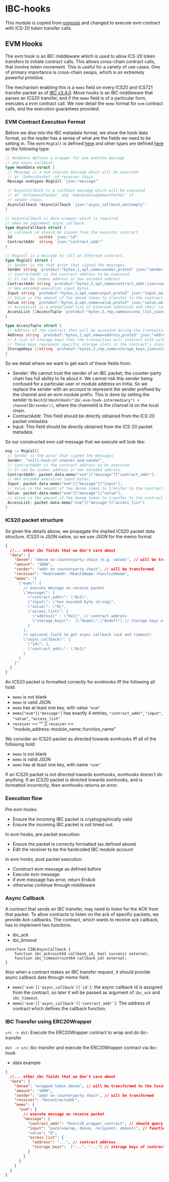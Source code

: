 # IBC-hooks

This module is copied from [osmosis](https://github.com/osmosis-labs/osmosis) and changed to execute evm contract with ICS-20 token transfer calls.

## EVM Hooks

The evm hook is an IBC middleware which is used to allow ICS-20 token transfers to initiate contract calls.
This allows cross-chain contract calls, that involve token movement.
This is useful for a variety of use cases.
One of primary importance is cross-chain swaps, which is an extremely powerful primitive.

The mechanism enabling this is a `memo` field on every ICS20 and ICS721 transfer packet as of [IBC v3.4.0](https://medium.com/the-interchain-foundation/moving-beyond-simple-token-transfers-d42b2b1dc29b).
Move hooks is an IBC middleware that parses an ICS20 transfer, and if the `memo` field is of a particular form, executes a evm contract call. We now detail the `memo` format for `evm` contract calls, and the execution guarantees provided.

### EVM Contract Execution Format

Before we dive into the IBC metadata format, we show the hook data format, so the reader has a sense of what are the fields we need to be setting in.
The evm `MsgCall` is defined [here](../../x/evm/types/tx.pb.go) and other types are defined [here](./message.go) as the following type:

```go
// HookData defines a wrapper for evm execute message
// and async callback.
type HookData struct {
 // Message is a evm execute message which will be executed
 // at `OnRecvPacket` of receiver chain.
 Message evmtypes.MsgCall `json:"message"`

 // AsyncCallback is a callback message which will be executed
 // at `OnTimeoutPacket` and `OnAcknowledgementPacket` of
 // sender chain.
 AsyncCallback *AsyncCallback `json:"async_callback,omitempty"`
}

// AsyncCallback is data wrapper which is required
// when we implement async callback.
type AsyncCallback struct {
 // callback id should be issued from the executor contract
 Id            uint64 `json:"id"`
 ContractAddr  string `json:"contract_addr"`
}

// MsgCall is a message to call an Ethereum contract.
type MsgCall struct {
 // Sender is the that actor that signed the messages
 Sender string `protobuf:"bytes,1,opt,name=sender,proto3" json:"sender,omitempty"`
 // ContractAddr is the contract address to be executed.
 // It can be cosmos address or hex encoded address.
 ContractAddr string `protobuf:"bytes,2,opt,name=contract_addr,json=contractAddr,proto3" json:"contract_addr,omitempty"`
 // Hex encoded execution input bytes.
 Input string `protobuf:"bytes,3,opt,name=input,proto3" json:"input,omitempty"`
 // Value is the amount of fee denom token to transfer to the contract.
 Value string `protobuf:"bytes,4,opt,name=value,proto3" json:"value,omitempty"`
 // AccessList is a predefined list of Ethereum addresses and their corresponding storage slots that a transaction will interact with during its execution. can be none
 AccessList []AccessTuple `protobuf:"bytes,5,rep,name=access_list,json=accessList,proto3" json:"access_list"`
}

type AccessTuple struct {
 // Address of the contract that will be accessed during the transaction execution.
 Address string `protobuf:"bytes,1,opt,name=address,proto3" json:"address,omitempty"`
 // A list of storage keys that the transaction will interact with within the specified contract.
 // These keys represent specific storage slots in the contract's storage that are accessed or modified.
 StorageKeys []string `protobuf:"bytes,2,rep,name=storage_keys,json=storageKeys,proto3" json:"storage_keys,omitempty"`
}
```

So we detail where we want to get each of these fields from:

- Sender: We cannot trust the sender of an IBC packet, the counter-party chain has full ability to lie about it.
  We cannot risk this sender being confused for a particular user or module address on Initia.
  So we replace the sender with an account to represent the sender prefixed by the channel and an evm module prefix.
  This is done by setting the sender to `Bech32(Hash(Hash("ibc-evm-hook-intermediary") + channelID/sender))`, where the channelId is the channel id on the local chain.
- ContractAddr: This field should be directly obtained from the ICS-20 packet metadata
- Input: This field should be directly obtained from the ICS-20 packet metadata.

So our constructed evm call message that we execute will look like:

```go
msg := MsgCall{
 // Sender is the actor that signed the messages
 Sender: "init1-hash-of-channel-and-sender",
 // ContractAddr is the contract address to be executed.
 // It can be cosmos address or hex encoded address.
 ContractAddr: packet.data.memo["evm"]["message"]["contract_addr"],
 // Hex encoded execution input bytes.
 Input: packet.data.memo["evm"]["message"]["input"],
 // Value is the amount of fee denom token to transfer to the contract.
 Value: packet.data.memo["evm"]["message"]["value"],
 // Value is the amount of fee denom token to transfer to the contract.
 AccessList: packet.data.memo["evm"]["message"]["access_list"]
}
```

### ICS20 packet structure

So given the details above, we propagate the implied ICS20 packet data structure.
ICS20 is JSON native, so we use JSON for the memo format.

```json
{
  //... other ibc fields that we don't care about
  "data": {
    "denom": "denom on counterparty chain (e.g. uatom)", // will be transformed to the local denom (ibc/...)
    "amount": "1000",
    "sender": "addr on counterparty chain", // will be transformed
    "receiver": "ModuleAddr::ModuleName::FunctionName",
    "memo": "{
      \"evm\": {
        // execute message on receive packet
        \"message\": {
          \"contract_addr\": \"0x1\",
          \"input\": \"hex encoded byte string\",
          \"value\": \"0\",
          \"access_list\": {
            \"address\" : \"0x1\", // contract address
            \"storage_keys\":  [\"0xabc\",\"0xdef\"] // storage keys of contract
          }
        },
        // optional field to get async callback (ack and timeout)
        \"async_callback\": {
          \"id\": 1,
          \"contract_addr\": \"0x1\"
        }
      }
    }"
  }
}
```

An ICS20 packet is formatted correctly for evmhooks iff the following all hold:

- `memo` is not blank
- `memo` is valid JSON
- `memo` has at least one key, with value `"evm"`
- `memo["evm"]["message"]` has exactly 4 entries, `"contract_addr"`, `"input"`, `"value"`, `"access_list"`
- `receiver` == "" || `receiver` == "module_address::module_name::function_name"

We consider an ICS20 packet as directed towards evmhooks iff all of the following hold:

- `memo` is not blank
- `memo` is valid JSON
- `memo` has at least one key, with name `"evm"`

If an ICS20 packet is not directed towards evmhooks, evmhooks doesn't do anything.
If an ICS20 packet is directed towards evmhooks, and is formatted incorrectly, then evmhooks returns an error.

### Execution flow

Pre evm hooks:

- Ensure the incoming IBC packet is cryptographically valid
- Ensure the incoming IBC packet is not timed out.

In evm hooks, pre packet execution:

- Ensure the packet is correctly formatted (as defined above)
- Edit the receiver to be the hardcoded IBC module account

In evm hooks, post packet execution:

- Construct evm message as defined before
- Execute evm message
- if evm message has error, return ErrAck
- otherwise continue through middleware

### Async Callback

A contract that sends an IBC transfer, may need to listen for the ACK from that packet.
To allow contracts to listen on the ack of specific packets, we provide Ack callbacks.
The contract, which wants to receive ack callback, has to implement two functions.

- ibc_ack
- ibc_timeout

```solidity
interface IIBCAsyncCallback {
    function ibc_ack(uint64 callback_id, bool success) external;
    function ibc_timeout(uint64 callback_id) external;
}
```

Also when a contract makes an IBC transfer request, it should provide async callback data through memo field.

- `memo['evm']['async_callback']['id']`: the async callback id is assigned from the contract. so later it will be passed as argument of `ibc_ack` and `ibc_timeout`.
- `memo['evm']['async_callback']['contract_addr']`: The address of contract which defines the callback function.

### IBC Transfer using ERC20Wrapper

`src -> dst`: Execute the ERC20Wrapper contract to wrap and do ibc-transfer

`dst -> src`: ibc-transfer and execute the ERC20Wrapper contract via ibc-hook

- data example

```json
{
  //... other ibc fields that we don't care about
  "data": {
    "denom": "wrapped token denom", // will be transformed to the local denom (ibc/...)
    "amount": "1000",
    "sender": "addr on counterparty chain", // will be transformed
    "receiver": "0xcontractaddr",
    "memo": {
      "evm": {
        // execute message on receive packet
        "message": {
          "contract_addr": "0xerc20_wrapper_contract", // should query erc20 wrapper contract addr
          "input": "pack(unwrap, denom, recipient, amount)", // function selector(fc078758) + abiCoder.encode([string,address,address],denom,recipient,amount) ref) https://docs.ethers.org/v6/api/abi/abi-coder/#AbiCoder-encode
          "value": "0",
          "access_list": {
            "address": "...", // contract address
            "storage_keys":  ["...", "..."] // storage keys of contract
          }
        }
      }
    }
  }
}
```
